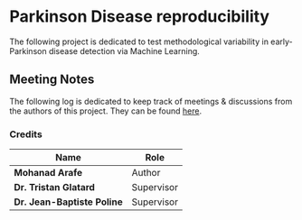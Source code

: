 # Parkinson Disease reproducibility
The following project is dedicated to test methodological variability in early-Parkinson disease detection via Machine Learning.

## Meeting Notes
The following log is dedicated to keep track of meetings & discussions from the authors of this project. They can be found [here](https://github.com/mohanadarafe/pd-reproducibility/blob/main/MEETING_LOGS.md).

### Credits
| Name | Role |
| --- | --- |
| **Mohanad Arafe** | Author |
| **Dr. Tristan Glatard** | Supervisor |
| **Dr. Jean-Baptiste Poline** | Supervisor |
